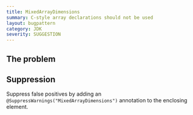 ```yaml
---
title: MixedArrayDimensions
summary: C-style array declarations should not be used
layout: bugpattern
category: JDK
severity: SUGGESTION
---
```


<!--
*** AUTO-GENERATED, DO NOT MODIFY ***
To make changes, edit the @BugPattern annotation or the explanation in docs/bugpattern.
-->

## The problem


## Suppression
Suppress false positives by adding an `@SuppressWarnings("MixedArrayDimensions")` annotation to the enclosing element.

